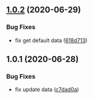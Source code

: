 ## [1.0.2](https://github.com/ICodeMyOwnLife/cb-storage/compare/1.0.1...1.0.2) (2020-06-29)


### Bug Fixes

* fix get default data ([618d713](https://github.com/ICodeMyOwnLife/cb-storage/commit/618d71339ce271f57272771d72d4b14988261130))

## 1.0.1 (2020-06-28)


### Bug Fixes

* fix update data ([c7dad0a](https://github.com/ICodeMyOwnLife/cb-storage/commit/c7dad0a126d7bff8b186b37c0890f3476bbbc9ac))


